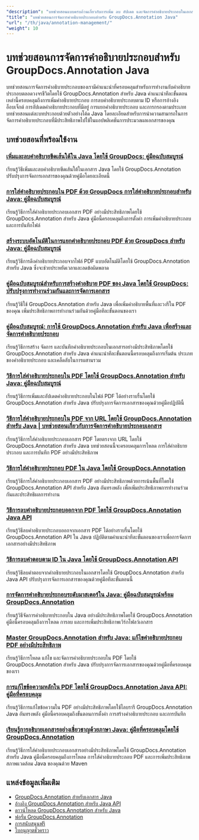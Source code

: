 ```yaml
---
"description": "บทช่วยสอนแบบครบถ้วนเกี่ยวกับการเพิ่ม ลบ อัปเดต และจัดการคำอธิบายประกอบในเอกสารโดยใช้ GroupDocs.Annotation สำหรับ Java"
"title": "บทช่วยสอนการจัดการคำอธิบายประกอบสำหรับ GroupDocs.Annotation Java"
"url": "/th/java/annotation-management/"
"weight": 10
---
```


# บทช่วยสอนการจัดการคำอธิบายประกอบสำหรับ GroupDocs.Annotation Java

บทช่วยสอนการจัดการคำอธิบายประกอบของเรามีคำแนะนำที่ครอบคลุมสำหรับการทำงานกับคำอธิบายประกอบตลอดวงจรชีวิตโดยใช้ GroupDocs.Annotation สำหรับ Java คำแนะนำทีละขั้นตอนเหล่านี้ครอบคลุมถึงการเพิ่มคำอธิบายประกอบ การลบคำอธิบายประกอบตาม ID หรือการอ้างอิงอ็อบเจ็กต์ การอัปเดตคำอธิบายประกอบที่มีอยู่ การแยกคำอธิบายประกอบ และการกรองตามประเภท บทช่วยสอนแต่ละบทประกอบด้วยตัวอย่างโค้ด Java โดยละเอียดสำหรับการนำความสามารถในการจัดการคำอธิบายประกอบที่มีประสิทธิภาพไปใช้ในแอปพลิเคชันการประมวลผลเอกสารของคุณ

## บทช่วยสอนที่พร้อมใช้งาน

### [เพิ่มและลบคำอธิบายขีดเส้นใต้ใน Java โดยใช้ GroupDocs: คู่มือฉบับสมบูรณ์](./java-groupdocs-annotate-add-remove-underline/)
เรียนรู้วิธีเพิ่มและลบคำอธิบายขีดเส้นใต้ในเอกสาร Java โดยใช้ GroupDocs.Annotation ปรับปรุงการจัดการเอกสารของคุณด้วยคู่มือโดยละเอียดนี้

### [การใส่คำอธิบายประกอบใน PDF ด้วย GroupDocs การใส่คำอธิบายประกอบสำหรับ Java: คู่มือฉบับสมบูรณ์](./annotate-pdfs-groupdocs-annotation-java-guide/)
เรียนรู้วิธีการใส่คำอธิบายประกอบเอกสาร PDF อย่างมีประสิทธิภาพโดยใช้ GroupDocs.Annotation สำหรับ Java คู่มือนี้ครอบคลุมถึงการตั้งค่า การเพิ่มคำอธิบายประกอบ และการบันทึกไฟล์

### [สร้างระบบอัตโนมัติในการแยกคำอธิบายประกอบ PDF ด้วย GroupDocs สำหรับ Java: คู่มือฉบับสมบูรณ์](./automate-pdf-annotation-extraction-groupdocs-java/)
เรียนรู้วิธีการดึงคำอธิบายประกอบจากไฟล์ PDF แบบอัตโนมัติโดยใช้ GroupDocs.Annotation สำหรับ Java ซึ่งจะช่วยประหยัดเวลาและลดข้อผิดพลาด

### [คู่มือฉบับสมบูรณ์สำหรับการสร้างคำอธิบาย PDF ของ Java โดยใช้ GroupDocs: ปรับปรุงการทำงานร่วมกันและการจัดการเอกสาร](./java-pdf-annotation-groupdocs-guide/)
เรียนรู้วิธีใช้ GroupDocs.Annotation สำหรับ Java เพื่อเพิ่มคำอธิบายพื้นที่และวงรีใน PDF ของคุณ เพิ่มประสิทธิภาพการทำงานร่วมกันด้วยคู่มือทีละขั้นตอนของเรา

### [คู่มือฉบับสมบูรณ์: การใช้ GroupDocs.Annotation สำหรับ Java เพื่อสร้างและจัดการคำอธิบายประกอบ](./annotations-groupdocs-annotation-java-tutorial/)
เรียนรู้วิธีการสร้าง จัดการ และบันทึกคำอธิบายประกอบในเอกสารอย่างมีประสิทธิภาพโดยใช้ GroupDocs.Annotation สำหรับ Java คำแนะนำทีละขั้นตอนนี้ครอบคลุมถึงการเริ่มต้น ประเภทของคำอธิบายประกอบ และเคล็ดลับในการผสานรวม

### [วิธีการใส่คำอธิบายประกอบใน PDF โดยใช้ GroupDocs.Annotation สำหรับ Java: คู่มือฉบับสมบูรณ์](./annotate-pdfs-groupdocs-annotation-java/)
เรียนรู้วิธีการเพิ่มและอัปเดตคำอธิบายประกอบในไฟล์ PDF ได้อย่างราบรื่นโดยใช้ GroupDocs.Annotation สำหรับ Java ปรับปรุงการจัดการเอกสารของคุณด้วยคู่มือปฏิบัตินี้

### [วิธีการใส่คำอธิบายประกอบใน PDF จาก URL โดยใช้ GroupDocs.Annotation สำหรับ Java | บทช่วยสอนเกี่ยวกับการจัดการคำอธิบายประกอบเอกสาร](./annotate-pdfs-from-urls-groupdocs-java/)
เรียนรู้วิธีการใส่คำอธิบายประกอบเอกสาร PDF โดยตรงจาก URL โดยใช้ GroupDocs.Annotation สำหรับ Java บทช่วยสอนนี้จะครอบคลุมการโหลด การใส่คำอธิบายประกอบ และการบันทึก PDF อย่างมีประสิทธิภาพ

### [วิธีการใส่คำอธิบายประกอบ PDF ใน Java โดยใช้ GroupDocs.Annotation](./java-pdf-annotation-groupdocs-java/)
เรียนรู้วิธีการใส่คำอธิบายประกอบเอกสาร PDF อย่างมีประสิทธิภาพด้วยการเน้นพื้นที่โดยใช้ GroupDocs.Annotation API สำหรับ Java อันทรงพลัง เพื่อเพิ่มประสิทธิภาพการทำงานร่วมกันและประสิทธิผลการทำงาน

### [วิธีการลบคำอธิบายประกอบออกจาก PDF โดยใช้ GroupDocs.Annotation Java API](./groupdocs-annotation-java-remove-pdf-annotations/)
เรียนรู้วิธีลบคำอธิบายประกอบออกจากเอกสาร PDF ได้อย่างราบรื่นโดยใช้ GroupDocs.Annotation API ใน Java ปฏิบัติตามคำแนะนำทีละขั้นตอนของเราเพื่อการจัดการเอกสารอย่างมีประสิทธิภาพ

### [วิธีการลบคำตอบตาม ID ใน Java โดยใช้ GroupDocs.Annotation API](./java-groupdocs-annotation-remove-replies-by-id/)
เรียนรู้วิธีลบคำตอบจากคำอธิบายประกอบในเอกสารโดยใช้ GroupDocs.Annotation สำหรับ Java API ปรับปรุงการจัดการเอกสารของคุณด้วยคู่มือทีละขั้นตอนนี้

### [การจัดการคำอธิบายประกอบระดับมาสเตอร์ใน Java: คู่มือฉบับสมบูรณ์พร้อม GroupDocs.Annotation](./groupdocs-annotation-java-manage-documents/)
เรียนรู้วิธีจัดการคำอธิบายประกอบใน Java อย่างมีประสิทธิภาพโดยใช้ GroupDocs.Annotation คู่มือนี้ครอบคลุมถึงการโหลด การลบ และการเพิ่มประสิทธิภาพเวิร์กโฟลว์เอกสาร

### [Master GroupDocs.Annotation สำหรับ Java: แก้ไขคำอธิบายประกอบ PDF อย่างมีประสิทธิภาพ](./groupdocs-annotation-java-modify-pdf-annotations/)
เรียนรู้วิธีการโหลด แก้ไข และจัดการคำอธิบายประกอบใน PDF โดยใช้ GroupDocs.Annotation สำหรับ Java ปรับปรุงการจัดการเอกสารของคุณด้วยคู่มือที่ครอบคลุมของเรา

### [การแก้ไขข้อความหลักใน PDF โดยใช้ GroupDocs.Annotation Java API: คู่มือที่ครอบคลุม](./groupdocs-annotation-java-text-redaction-tutorial/)
เรียนรู้วิธีการแก้ไขข้อความใน PDF อย่างมีประสิทธิภาพโดยใช้ไลบรารี GroupDocs.Annotation Java อันทรงพลัง คู่มือนี้ครอบคลุมถึงขั้นตอนการตั้งค่า การสร้างคำอธิบายประกอบ และการบันทึก

### [เรียนรู้การอธิบายเอกสารอย่างเชี่ยวชาญด้วยภาษา Java: คู่มือที่ครอบคลุมโดยใช้ GroupDocs.Annotation](./mastering-document-annotation-groupdocs-java/)
เรียนรู้วิธีการใส่คำอธิบายประกอบเอกสารอย่างมีประสิทธิภาพโดยใช้ GroupDocs.Annotation สำหรับ Java คู่มือนี้ครอบคลุมถึงการโหลด การใส่คำอธิบายประกอบ PDF และการเพิ่มประสิทธิภาพสภาพแวดล้อม Java ของคุณด้วย Maven

## แหล่งข้อมูลเพิ่มเติม

- [GroupDocs.Annotation สำหรับเอกสาร Java](https://docs.groupdocs.com/annotation/java/)
- [อ้างอิง GroupDocs.Annotation สำหรับ Java API](https://reference.groupdocs.com/annotation/java/)
- [ดาวน์โหลด GroupDocs.Annotation สำหรับ Java](https://releases.groupdocs.com/annotation/java/)
- [ฟอรั่ม GroupDocs.Annotation](https://forum.groupdocs.com/c/annotation)
- [การสนับสนุนฟรี](https://forum.groupdocs.com/)
- [ใบอนุญาตชั่วคราว](https://purchase.groupdocs.com/temporary-license/)